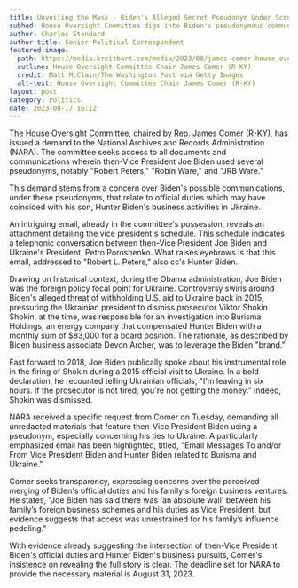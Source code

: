 ```yaml
---
title: Unveiling the Mask - Biden's Alleged Secret Pseudonym Under Scrutiny
subhed: House Oversight Committee digs into Biden's pseudonymous communications and links to Ukraine
author: Charles Standard
author-title: Senior Political Correspondent
featured-image: 
  path: https://media.breitbart.com/media/2023/08/james-comer-house-oversight-commitee-hunter-biden-joe-biden-investigation-getty-640x480.jpg
  cutline: House Oversight Committee Chair James Comer (R-KY)
  credit: Matt McClain/The Washington Post via Getty Images
  alt-text: House Oversight Committee Chair James Comer (R-KY)
layout: post
category: Politics
date: 2023-08-17 16:12
---
```


The House Oversight Committee, chaired by Rep. James Comer (R-KY), has issued a demand to the National Archives and Records Administration (NARA). The committee seeks access to all documents and communications wherein then-Vice President Joe Biden used several pseudonyms, notably "Robert Peters," "Robin Ware," and "JRB Ware."

This demand stems from a concern over Biden's possible communications, under these pseudonyms, that relate to official duties which may have coincided with his son, Hunter Biden's business activities in Ukraine.

An intriguing email, already in the committee's possession, reveals an attachment detailing the vice president's schedule. This schedule indicates a telephonic conversation between then-Vice President Joe Biden and Ukraine's President, Petro Poroshenko. What raises eyebrows is that this email, addressed to "Robert L. Peters," also cc's Hunter Biden.

Drawing on historical context, during the Obama administration, Joe Biden was the foreign policy focal point for Ukraine. Controversy swirls around Biden's alleged threat of withholding U.S. aid to Ukraine back in 2015, pressuring the Ukrainian president to dismiss prosecutor Viktor Shokin. Shokin, at the time, was responsible for an investigation into Burisma Holdings, an energy company that compensated Hunter Biden with a monthly sum of $83,000 for a board position. The rationale, as described by Biden business associate Devon Archer, was to leverage the Biden "brand."

Fast forward to 2018, Joe Biden publically spoke about his instrumental role in the firing of Shokin during a 2015 official visit to Ukraine. In a bold declaration, he recounted telling Ukrainian officials, "I'm leaving in six hours. If the prosecutor is not fired, you're not getting the money." Indeed, Shokin was dismissed.

NARA received a specific request from Comer on Tuesday, demanding all unredacted materials that feature then-Vice President Biden using a pseudonym, especially concerning his ties to Ukraine. A particularly emphasized email has been highlighted, titled, "Email Messages To and/or From Vice President Biden and Hunter Biden related to Burisma and Ukraine."

Comer seeks transparency, expressing concerns over the perceived merging of Biden's official duties and his family's foreign business ventures. He states, "Joe Biden has said there was 'an absolute wall' between his family’s foreign business schemes and his duties as Vice President, but evidence suggests that access was unrestrained for his family’s influence peddling."

With evidence already suggesting the intersection of then-Vice President Biden's official duties and Hunter Biden's business pursuits, Comer's insistence on revealing the full story is clear. The deadline set for NARA to provide the necessary material is August 31, 2023.
